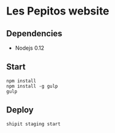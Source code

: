# Les Pepitos website

## Dependencies

* Nodejs 0.12


## Start
```
npm install
npm install -g gulp
gulp
```

## Deploy
```
shipit staging start
```
